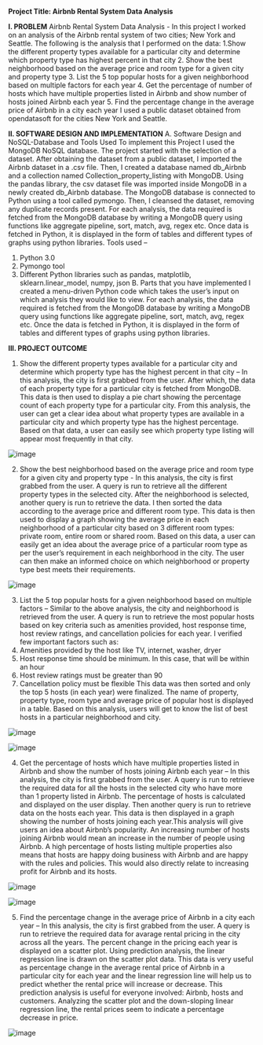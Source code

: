 **Project Title: Airbnb Rental System Data Analysis**

**I. PROBLEM**
  Airbnb Rental System Data Analysis - In this project I worked on an analysis of the Airbnb rental system of two cities; New York and Seattle. The following is the analysis that I performed on the data:
  1.Show the different property types available for a particular city and determine which property type has highest percent in that city
  2. Show the best neighborhood based on the average price and room type for a given city and property type
  3. List the 5 top popular hosts for a given neighborhood based on multiple factors for each year
  4. Get the percentage of number of hosts which have multiple properties listed in Airbnb and show number of hosts joined Airbnb each year
  5. Find the percentage change in the average price of Airbnb in a city each year
  I used a public dataset obtained from opendatasoft for the cities New York and Seattle.
  
**II. SOFTWARE DESIGN AND IMPLEMENTATION**
A. Software Design and NoSQL-Database and Tools Used
To implement this Project I used the MongoDB NoSQL database. The project started with the selection of a dataset. After obtaining the dataset from a public dataset, I imported the Airbnb dataset in a .csv file. Then, I created a database named db_Airbnb and a collection named Collection_property_listing with MongoDB. Using the pandas library, the csv dataset file was imported inside MongoDB in a newly created   db_Airbnb database. The MongoDB database is connected to Python using a tool called pymongo. Then, I cleansed the dataset, removing any duplicate records present. For each analysis, the data required is fetched from the MongoDB database by writing a MongoDB query using functions like aggregate pipeline, sort, match, avg, regex etc. Once data is fetched in Python, it is displayed in the form of tables and different types of graphs using python libraries.
Tools used –
  1. Python 3.0
  2. Pymongo tool
  3. Different Python libraries such as pandas, matplotlib, sklearn.linear_model, numpy, json
B. Parts that you have implemented
I created a menu-driven Python code which takes the user’s input on which analysis they would like to view. For each analysis, the data required is fetched from the MongoDB database by writing a MongoDB query using functions like aggregate pipeline, sort, match, avg, regex etc. Once the data is fetched in Python, it is displayed in the form of tables and different types of graphs using python libraries.

**III. PROJECT OUTCOME**
1. Show the different property types available for a particular city and determine which property type has the highest percent in that city – In this analysis, the city is first grabbed from the user. After which, the data of each property type for a particular city is fetched from MongoDB. This data is then used to display a pie chart showing the percentage count of each property type for a particular city. From this analysis, the user can get a clear idea about what property types are available in a particular city and which property type has the highest percentage. Based on that data, a user can easily see which property type listing will appear most frequently in that city.

![image](https://github.com/kkhade1/MongoDB/assets/107223444/0aa3eb3f-6f99-491d-a205-677c31fd2b75)

2. Show the best neighborhood based on the average price and room type for a given city and property type - In this analysis, the city is first grabbed from the user. A query is run to retrieve all the different property types in the selected city. After the neighborhood is selected, another query is run to retrieve the data. I then sorted the data according to the
average price and different room type. This data is then used to display a graph showing the average price in each neighborhood of a particular city based on 3 different room types: private room, entire room or shared room. Based on this data, a user can easily get an idea about the average price of a particular room type as per the user’s requirement in each neighborhood in the city. The user can then make an informed choice on which neighborhood or property type best meets their requirements.

![image](https://github.com/kkhade1/MongoDB/assets/107223444/0855243b-06f8-425b-a682-ff61aca94c89)

3. List the 5 top popular hosts for a given neighborhood based on multiple factors – Similar to the above analysis, the city and neighborhood is retrieved from the user. A query is run to retrieve the most popular hosts based on key criteria such as amenities provided, host response time, host review ratings, and cancellation policies for each year. I verified few important factors such as:
  1. Amenities provided by the host like TV, internet, washer, dryer
  2. Host response time should be minimum. In this case, that will be within an hour
  3. Host review ratings must be greater than 90
  4. Cancellation policy must be flexible
This data was then sorted and only the top 5 hosts (in each year) were finalized. The name of property, property type, room type and average price of popular host is displayed in a table. Based on this analysis, users will get to know the list of best hosts in a particular neighborhood and city.

![image](https://github.com/kkhade1/MongoDB/assets/107223444/3ff16184-5a23-4e94-a03b-a84b5a0a905a)

![image](https://github.com/kkhade1/MongoDB/assets/107223444/c8dc5a21-b6a7-4406-8a75-ef3e27880f55)

4. Get the percentage of hosts which have multiple properties listed in Airbnb and show the number of hosts joining Airbnb each year – In this analysis, the city is first grabbed from the user. A query is run to retrieve the required data for all the hosts in the selected city who have more than 1 property listed in Airbnb. The percentage of hosts is calculated and displayed on the user display. Then another query is run to retrieve data on the hosts each year. This data is then displayed in a graph showing the number of hosts joining each year.This analysis will give users an idea about Airbnb’s popularity. An increasing number of hosts joining Airbnb would mean an increase in the number of people using Airbnb. A high percentage of hosts listing multiple properties also means that hosts are happy doing business with Airbnb and are happy with the rules and policies. This would also directly relate to increasing profit for Airbnb and its hosts.

![image](https://github.com/kkhade1/MongoDB/assets/107223444/c4fe14bd-5c7a-444e-a498-41288c158399)

![image](https://github.com/kkhade1/MongoDB/assets/107223444/6830bbbd-973e-4380-b39b-b461251a8b57)

5. Find the percentage change in the average price of Airbnb in a city each year – In this analysis, the city is first grabbed from the user. A query is run to retrieve the required data for avarage rental pricing in the city across all the years. The percent change in the pricing each year is displayed on a scatter plot. Using prediction analysis, the linear regression line is drawn on the scatter plot data. This data is very useful as percentage change in the average rental price of Airbnb in a particular city for each year and the linear regression line will help us to predict whether the rental price will increase or decrease. This prediction analysis is useful for everyone involved: Airbnb, hosts and customers. Analyzing the scatter plot and the down-sloping linear regression line, the rental prices seem to indicate a percentage decrease in price.

![image](https://github.com/kkhade1/MongoDB/assets/107223444/1585a7ce-bb4b-4aa5-9734-00706dc2ed09)


